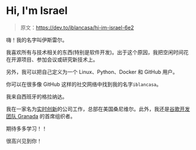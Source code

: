 # Hi, I'm Israel

> 原文：<https://dev.to/iblancasa/hi-im-israel-6e2>

嗨！我的名字叫伊斯雷尔。

我喜欢所有与技术相关的东西(特别是软件开发)。出于这个原因，我把空闲时间花在开源项目、参加会议或研究新技术上。

另外，我可以把自己定义为一个 Linux、Python、Docker 和 GitHub 用户。

你可以在很多像 GitHub 这样的社交网络中找到我的名字`iblancasa`。

我来自西班牙的格拉纳达。

我在一家名为[实时创新](https://www.rti.com/)的公司工作，总部在美国桑尼维尔。此外，我还是[谷歌开发团队 Granada](http://gdggranada.com/) 的首席组织者。

期待多多学习！！

很高兴见到你！
